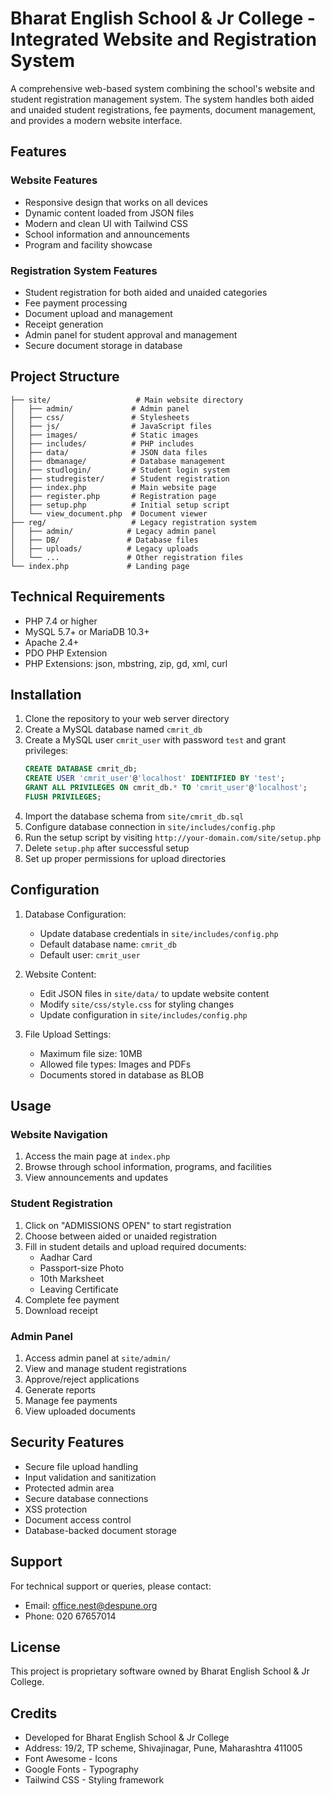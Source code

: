 # Bharat English School & Jr College - Integrated Website and Registration System

A comprehensive web-based system combining the school's website and student registration management system. The system handles both aided and unaided student registrations, fee payments, document management, and provides a modern website interface.

## Features

### Website Features
- Responsive design that works on all devices
- Dynamic content loaded from JSON files
- Modern and clean UI with Tailwind CSS
- School information and announcements
- Program and facility showcase

### Registration System Features
- Student registration for both aided and unaided categories
- Fee payment processing
- Document upload and management
- Receipt generation
- Admin panel for student approval and management
- Secure document storage in database

## Project Structure

```
├── site/                   # Main website directory
│   ├── admin/             # Admin panel
│   ├── css/               # Stylesheets
│   ├── js/                # JavaScript files
│   ├── images/            # Static images
│   ├── includes/          # PHP includes
│   ├── data/              # JSON data files
│   ├── dbmanage/          # Database management
│   ├── studlogin/         # Student login system
│   ├── studregister/      # Student registration
│   ├── index.php          # Main website page
│   ├── register.php       # Registration page
│   ├── setup.php          # Initial setup script
│   └── view_document.php  # Document viewer
├── reg/                   # Legacy registration system
│   ├── admin/            # Legacy admin panel
│   ├── DB/               # Database files
│   ├── uploads/          # Legacy uploads
│   └── ...               # Other registration files
└── index.php             # Landing page
```

## Technical Requirements

- PHP 7.4 or higher
- MySQL 5.7+ or MariaDB 10.3+
- Apache 2.4+
- PDO PHP Extension
- PHP Extensions: json, mbstring, zip, gd, xml, curl

## Installation

1. Clone the repository to your web server directory
2. Create a MySQL database named `cmrit_db`
3. Create a MySQL user `cmrit_user` with password `test` and grant privileges:
   ```sql
   CREATE DATABASE cmrit_db;
   CREATE USER 'cmrit_user'@'localhost' IDENTIFIED BY 'test';
   GRANT ALL PRIVILEGES ON cmrit_db.* TO 'cmrit_user'@'localhost';
   FLUSH PRIVILEGES;
   ```
4. Import the database schema from `site/cmrit_db.sql`
5. Configure database connection in `site/includes/config.php`
6. Run the setup script by visiting `http://your-domain.com/site/setup.php`
7. Delete `setup.php` after successful setup
8. Set up proper permissions for upload directories

## Configuration

1. Database Configuration:
   - Update database credentials in `site/includes/config.php`
   - Default database name: `cmrit_db`
   - Default user: `cmrit_user`

2. Website Content:
   - Edit JSON files in `site/data/` to update website content
   - Modify `site/css/style.css` for styling changes
   - Update configuration in `site/includes/config.php`

3. File Upload Settings:
   - Maximum file size: 10MB
   - Allowed file types: Images and PDFs
   - Documents stored in database as BLOB

## Usage

### Website Navigation
1. Access the main page at `index.php`
2. Browse through school information, programs, and facilities
3. View announcements and updates

### Student Registration
1. Click on "ADMISSIONS OPEN" to start registration
2. Choose between aided or unaided registration
3. Fill in student details and upload required documents:
   - Aadhar Card
   - Passport-size Photo
   - 10th Marksheet
   - Leaving Certificate
4. Complete fee payment
5. Download receipt

### Admin Panel
1. Access admin panel at `site/admin/`
2. View and manage student registrations
3. Approve/reject applications
4. Generate reports
5. Manage fee payments
6. View uploaded documents

## Security Features

- Secure file upload handling
- Input validation and sanitization
- Protected admin area
- Secure database connections
- XSS protection
- Document access control
- Database-backed document storage

## Support

For technical support or queries, please contact:
- Email: office.nest@despune.org
- Phone: 020 67657014

## License

This project is proprietary software owned by Bharat English School & Jr College.

## Credits

- Developed for Bharat English School & Jr College
- Address: 19/2, TP scheme, Shivajinagar, Pune, Maharashtra 411005
- Font Awesome - Icons
- Google Fonts - Typography
- Tailwind CSS - Styling framework 